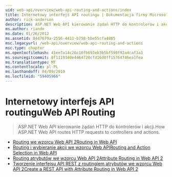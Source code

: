 ```yaml
---
uid: web-api/overview/web-api-routing-and-actions/index
title: Internetowy interfejs API routingu | Dokumentacja firmy Microsoft
author: rick-anderson
description: ASP.NET Web API kierowanie żądań HTTP do kontrolerów i akcji.
ms.author: riande
ms.date: 01/26/2012
ms.assetid: 8447679a-2556-4411-b758-bbe55cfa4805
msc.legacyurl: /web-api/overview/web-api-routing-and-actions
msc.type: chapter
ms.openlocfilehash: 41ee7a14c26c10fb693eb3b5bf590f92a4caf3a3
ms.sourcegitcommit: 0f1119340e4464720cfd16d0ff15764746ea1fea
ms.translationtype: MT
ms.contentlocale: pl-PL
ms.lasthandoff: 04/09/2019
ms.locfileid: "59405966"
---
```

# <a name="web-api-routing"></a><span data-ttu-id="d2dcc-103">Internetowy interfejs API routingu</span><span class="sxs-lookup"><span data-stu-id="d2dcc-103">Web API Routing</span></span>

> <span data-ttu-id="d2dcc-104">ASP.NET Web API kierowanie żądań HTTP do kontrolerów i akcji.</span><span class="sxs-lookup"><span data-stu-id="d2dcc-104">How ASP.NET Web API routes HTTP requests to controllers and actions.</span></span>


- [<span data-ttu-id="d2dcc-105">Routing we wzorcu Web API 2</span><span class="sxs-lookup"><span data-stu-id="d2dcc-105">Routing in Web API</span></span>](routing-in-aspnet-web-api.md)
- [<span data-ttu-id="d2dcc-106">Routing i wybieranie akcji we wzorcu Web API</span><span class="sxs-lookup"><span data-stu-id="d2dcc-106">Routing and Action Selection in Web API</span></span>](routing-and-action-selection.md)
- [<span data-ttu-id="d2dcc-107">Routing atrybutów we wzorcu Web API 2</span><span class="sxs-lookup"><span data-stu-id="d2dcc-107">Attribute Routing in Web API 2</span></span>](attribute-routing-in-web-api-2.md)
- [<span data-ttu-id="d2dcc-108">Tworzenie interfejsu API REST z routingiem atrybutów we wzorcu Web API 2</span><span class="sxs-lookup"><span data-stu-id="d2dcc-108">Create a REST API with Attribute Routing in Web API 2</span></span>](create-a-rest-api-with-attribute-routing.md)
